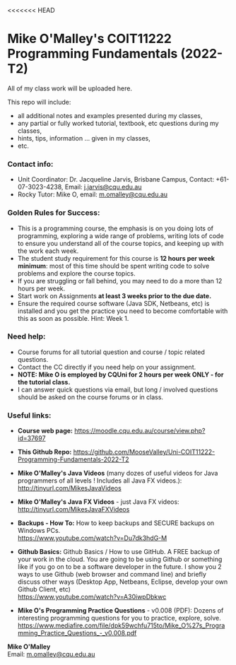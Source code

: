 <<<<<<< HEAD
# Mike O'Malley's COIT11222 Programming Fundamentals (2022-T2)

All of my class work will be uploaded here.

This repo will include:
* all additional notes and examples presented during my classes,
* any partial or fully worked tutorial, textbook, etc questions during my classes,
* hints, tips, information ... given in my classes,
* etc.

### Contact info:
* Unit Coordinator: Dr. Jacqueline Jarvis, Brisbane Campus, Contact: +61-07-3023-4238, Email: j.jarvis@cqu.edu.au
* Rocky Tutor: Mike O, email: m.omalley@cqu.edu.au

### Golden Rules for Success:
* This is a programming course, the emphasis is on you doing lots of programming, exploring a wide range of problems, writing lots of code to ensure you understand all of the course topics, and keeping up with the work each week.
* The student study requirement for this course is **12 hours per week minimum**: most of this time should be spent writing code to solve problems and explore the course topics.
* If you are struggling or fall behind, you may need to do a more than 12 hours per week.
* Start work on Assignments **at least 3 weeks prior to the due date.**
* Ensure the required course software (Java SDK, Netbeans, etc) is installed and you get the practice you need to become comfortable with this as soon as possible. Hint: Week 1.

### Need help:
* Course forums for all tutorial question and course / topic related questions.
* Contact the CC directly if you need help on your assignment.
* **NOTE: Mike O is employed by CQUni for 2 hours per week ONLY - for the tutorial class.**
* I can answer quick questions via email, but long / involved questions should be asked on the course forums or in class.


### Useful links:

* **Course web page:** https://moodle.cqu.edu.au/course/view.php?id=37697

* **This Github Repo:** https://github.com/MooseValley/Uni-COIT11222-Programming-Fundamentals-2022-T2

* **Mike O'Malley's Java Videos** (many dozes of useful videos for Java programmers of all levels !  Includes all Java FX videos.):
<br>http://tinyurl.com/MikesJavaVideos

* **Mike O'Malley's Java FX Videos** - just Java FX videos:
<br>http://tinyurl.com/MikesJavaFXVideos

* **Backups - How To:**
How to keep backups and SECURE backups on Windows PCs.
<br>https://www.youtube.com/watch?v=Du7dk3hdG-M

* **Github Basics:**
Github Basics / How to use GitHub.
A FREE backup of your work in the cloud.  You are going to be using Github or something like if you go on to be a software developer in the future.
I show you 2 ways to use Github (web browser and command line)
and briefly discuss other ways (Desktop App, Netbeans, Eclipse, develop your own Github Client, etc)
<br>https://www.youtube.com/watch?v=A30iwpDbkwc

* **Mike O's Programming Practice Questions** - v0.008 (PDF):
Dozens of interesting programming questions for you to practice, explore, solve.
<br>https://www.mediafire.com/file/dpk59wchfu715to/Mike_O%27s_Programming_Practice_Questions_-_v0.008.pdf

**Mike O'Malley**
<br>Email: m.omalley@cqu.edu.au

